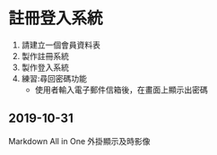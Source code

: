 # 註冊登入系統
1. 請建立一個會員資料表
2. 製作註冊系統
3. 製作登入系統
4. 練習:尋回密碼功能
    * 使用者輸入電子郵件信箱後，在畫面上顯示出密碼
## 2019-10-31  

Markdown All in One  外掛顯示及時影像

